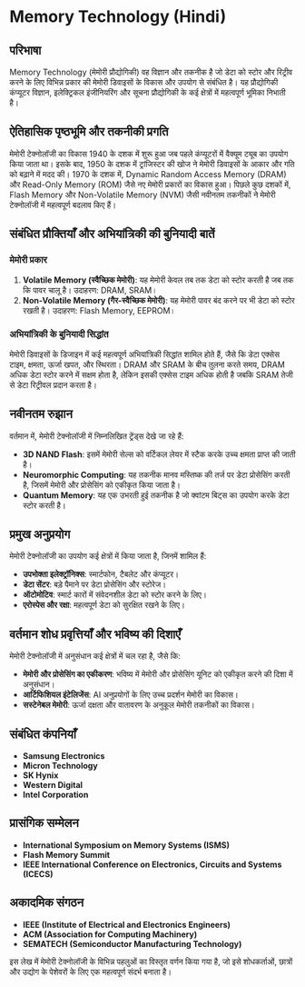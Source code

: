 # Memory Technology (Hindi)

## परिभाषा
Memory Technology (मेमोरी प्रौद्योगिकी) वह विज्ञान और तकनीक है जो डेटा को स्टोर और रिट्रीव करने के लिए विभिन्न प्रकार की मेमोरी डिवाइसों के विकास और उपयोग से संबंधित है। यह प्रौद्योगिकी कंप्यूटर विज्ञान, इलेक्ट्रिकल इंजीनियरिंग और सूचना प्रौद्योगिकी के कई क्षेत्रों में महत्वपूर्ण भूमिका निभाती है।

## ऐतिहासिक पृष्ठभूमि और तकनीकी प्रगति
मेमोरी टेक्नोलॉजी का विकास 1940 के दशक में शुरू हुआ जब पहले कंप्यूटरों में वैक्यूम ट्यूब का उपयोग किया जाता था। इसके बाद, 1950 के दशक में ट्रांजिस्टर की खोज ने मेमोरी डिवाइसों के आकार और गति को बढ़ाने में मदद की। 1970 के दशक में, Dynamic Random Access Memory (DRAM) और Read-Only Memory (ROM) जैसे नए मेमोरी प्रकारों का विकास हुआ। पिछले कुछ दशकों में, Flash Memory और Non-Volatile Memory (NVM) जैसी नवीनतम तकनीकों ने मेमोरी टेक्नोलॉजी में महत्वपूर्ण बदलाव किए हैं।

## संबंधित प्रौक्तियाँ और अभियांत्रिकी की बुनियादी बातें

### मेमोरी प्रकार
1. **Volatile Memory (स्वैच्छिक मेमोरी)**: यह मेमोरी केवल तब तक डेटा को स्टोर करती है जब तक कि पावर चालू है। उदाहरण: DRAM, SRAM।
2. **Non-Volatile Memory (गैर-स्वैच्छिक मेमोरी)**: यह मेमोरी पावर बंद करने पर भी डेटा को स्टोर रखती है। उदाहरण: Flash Memory, EEPROM।

### अभियांत्रिकी के बुनियादी सिद्धांत
मेमोरी डिवाइसों के डिजाइन में कई महत्वपूर्ण अभियांत्रिकी सिद्धांत शामिल होते हैं, जैसे कि डेटा एक्सेस टाइम, क्षमता, ऊर्जा खपत, और स्थिरता। DRAM और SRAM के बीच तुलना करते समय, DRAM अधिक डेटा स्टोर करने में सक्षम होता है, लेकिन इसकी एक्सेस टाइम अधिक होती है जबकि SRAM तेजी से डेटा रिट्रीवल प्रदान करता है।

## नवीनतम रुझान
वर्तमान में, मेमोरी टेक्नोलॉजी में निम्नलिखित ट्रेंड्स देखे जा रहे हैं:
- **3D NAND Flash**: इसमें मेमोरी सेल्स को वर्टिकल लेयर में स्टैक करके उच्च क्षमता प्राप्त की जाती है।
- **Neuromorphic Computing**: यह तकनीक मानव मस्तिष्क की तर्ज पर डेटा प्रोसेसिंग करती है, जिसमें मेमोरी और प्रोसेसिंग को एकीकृत किया जाता है।
- **Quantum Memory**: यह एक उभरती हुई तकनीक है जो क्वांटम बिट्स का उपयोग करके डेटा स्टोर करती है।

## प्रमुख अनुप्रयोग
मेमोरी टेक्नोलॉजी का उपयोग कई क्षेत्रों में किया जाता है, जिनमें शामिल हैं:
- **उपभोक्ता इलेक्ट्रॉनिक्स**: स्मार्टफोन, टैबलेट और कंप्यूटर।
- **डेटा सेंटर**: बड़े पैमाने पर डेटा प्रोसेसिंग और स्टोरेज।
- **ऑटोमोटिव**: स्मार्ट कारों में संवेदनशील डेटा को स्टोर करने के लिए।
- **एरोस्पेस और रक्षा**: महत्वपूर्ण डेटा को सुरक्षित रखने के लिए।

## वर्तमान शोध प्रवृत्तियाँ और भविष्य की दिशाएँ
मेमोरी टेक्नोलॉजी में अनुसंधान कई क्षेत्रों में चल रहा है, जैसे कि:
- **मेमोरी और प्रोसेसिंग का एकीकरण**: भविष्य में मेमोरी और प्रोसेसिंग यूनिट को एकीकृत करने की दिशा में अनुसंधान।
- **आर्टिफिशियल इंटेलिजेंस**: AI अनुप्रयोगों के लिए उच्च प्रदर्शन मेमोरी का विकास।
- **सस्टेनेबल मेमोरी**: ऊर्जा दक्षता और वातावरण के अनुकूल मेमोरी तकनीकों का विकास।

## संबंधित कंपनियाँ
- **Samsung Electronics**
- **Micron Technology**
- **SK Hynix**
- **Western Digital**
- **Intel Corporation**

## प्रासंगिक सम्मेलन
- **International Symposium on Memory Systems (ISMS)**
- **Flash Memory Summit**
- **IEEE International Conference on Electronics, Circuits and Systems (ICECS)**

## अकादमिक संगठन
- **IEEE (Institute of Electrical and Electronics Engineers)**
- **ACM (Association for Computing Machinery)**
- **SEMATECH (Semiconductor Manufacturing Technology)**

इस लेख में मेमोरी टेक्नोलॉजी के विभिन्न पहलुओं का विस्तृत वर्णन किया गया है, जो इसे शोधकर्ताओं, छात्रों और उद्योग के पेशेवरों के लिए एक महत्वपूर्ण संदर्भ बनाता है।